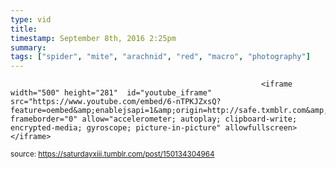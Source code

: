 ```yaml
---
type: vid
title: 
timestamp: September 8th, 2016 2:25pm
summary: 
tags: ["spider", "mite", "arachnid", "red", "macro", "photography"]
---
```


                
                
                
                
                
                
                
                
                                                            <iframe width="500" height="281"  id="youtube_iframe" src="https://www.youtube.com/embed/6-nTPKJZxsQ?feature=oembed&amp;enablejsapi=1&amp;origin=http://safe.txmblr.com&amp;wmode=opaque" frameborder="0" allow="accelerometer; autoplay; clipboard-write; encrypted-media; gyroscope; picture-in-picture" allowfullscreen></iframe>                    
                                                    
<small>source: https://saturdayxiii.tumblr.com/post/150134304964</small>